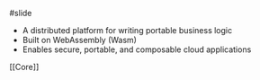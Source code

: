 #slide

- A distributed platform for writing portable business logic
- Built on WebAssembly (Wasm)
- Enables secure, portable, and composable cloud applications


[[Core]]